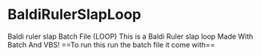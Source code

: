 # BaldiRulerSlapLoop
Baldi ruler slap Batch File (LOOP)
This is a Baldi Ruler slap loop Made With Batch And VBS!
==To run this run the batch file it come with==
